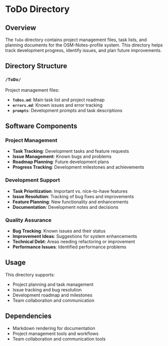 # ToDo Directory

## Overview

The `ToDo` directory contains project management files, task lists, and planning documents for the OSM-Notes-profile system. This directory helps track development progress, identify issues, and plan future improvements.

## Directory Structure

### `/ToDo/`

Project management files:

- **`ToDos.md`**: Main task list and project roadmap
- **`errors.md`**: Known issues and error tracking
- **`prompts`**: Development prompts and task descriptions

## Software Components

### Project Management

- **Task Tracking**: Development tasks and feature requests
- **Issue Management**: Known bugs and problems
- **Roadmap Planning**: Future development plans
- **Progress Tracking**: Development milestones and achievements

### Development Support

- **Task Prioritization**: Important vs. nice-to-have features
- **Issue Resolution**: Tracking of bug fixes and improvements
- **Feature Planning**: New functionality and enhancements
- **Documentation**: Development notes and decisions

### Quality Assurance

- **Bug Tracking**: Known issues and their status
- **Improvement Ideas**: Suggestions for system enhancements
- **Technical Debt**: Areas needing refactoring or improvement
- **Performance Issues**: Identified performance problems

## Usage

This directory supports:

- Project planning and task management
- Issue tracking and bug resolution
- Development roadmap and milestones
- Team collaboration and communication

## Dependencies

- Markdown rendering for documentation
- Project management tools and workflows
- Team collaboration and communication tools
